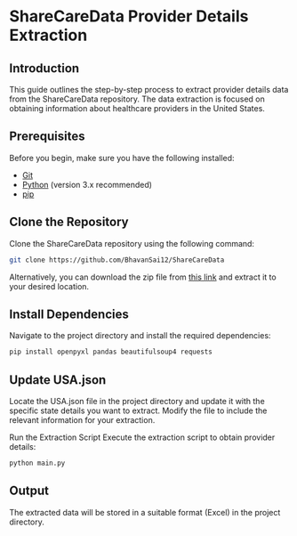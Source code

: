 # ShareCareData Provider Details Extraction

## Introduction

This guide outlines the step-by-step process to extract provider details data from the ShareCareData repository. The data extraction is focused on obtaining information about healthcare providers in the United States.

## Prerequisites

Before you begin, make sure you have the following installed:

- [Git](https://git-scm.com/)
- [Python](https://www.python.org/) (version 3.x recommended)
- [pip](https://pip.pypa.io/en/stable/)

## Clone the Repository

Clone the ShareCareData repository using the following command:

```bash
git clone https://github.com/BhavanSai12/ShareCareData
```
Alternatively, you can download the zip file from [this link](https://github.com/BhavanSai12/ShareCareData) and extract it to your desired location.


## Install Dependencies
Navigate to the project directory and install the required dependencies:
```bash
pip install openpyxl pandas beautifulsoup4 requests
```

## Update USA.json
Locate the USA.json file in the project directory and update it with the specific state details you want to extract.
Modify the file to include the relevant information for your extraction.

Run the Extraction Script
Execute the extraction script to obtain provider details:
```bash
python main.py
```

## Output
The extracted data will be stored in a suitable format (Excel) in the project directory.
